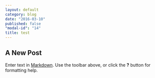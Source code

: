 ```yaml
---
layout: default
category: blog
date: "2016-03-10"
published: false
"modal-id": "14"
title: test
---
```



## A New Post

Enter text in [Markdown](http://daringfireball.net/projects/markdown/). Use the toolbar above, or click the **?** button for formatting help.
